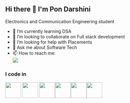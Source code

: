 ## Hi there 👋 I'm Pon Darshini

Electronics and Communication Engineering student

- 🌱 I’m currently learning DSA
- 👯 I’m looking to collaborate on Full stack development
- 🤔 I’m looking for help with Placements 
- 💬 Ask me about Software Tech
- 📫 How to reach me:
<br/> [<img src="https://img.shields.io/badge/LinkedIn-0077B5?style=for-the-badge&logo=linkedin&logoColor=white" />](https://www.linkedin.com/in/pon-darshini/)

### I code in
<img height="50" width="50" src="https://img.icons8.com/?size=100&id=Pd2x9GWu9ovX&format=png&color=000000" /> <img height="50" width="50" src="https://img.icons8.com/?size=100&id=asWSSTBrDlTW&format=png&color=000000" /> <img height="50" width="50" src="https://img.icons8.com/?size=100&id=13441&format=png&color=000000" /><img height="50" width="50" src="https://img.icons8.com/?size=100&id=108784&format=png&color=000000" /><img height="50" width="50" src="https://img.icons8.com/?size=100&id=v8RpPQUwv0N8&format=png&color=000000" /><img height="50" width="50" src="https://img.icons8.com/?size=100&id=3BTBsJs5myRy&format=png&color=000000" />
